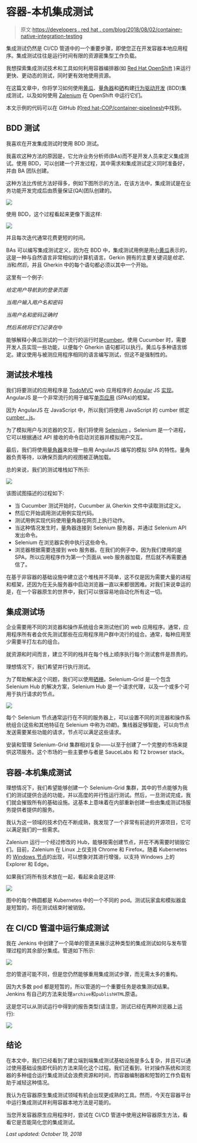 # 容器-本机集成测试

> 原文:[https://developers . red hat . com/blog/2018/08/02/container-native-integration-testing](https://developers.redhat.com/blog/2018/08/02/container-native-integration-testing)

集成测试仍然是 CI/CD 管道中的一个重要步骤，即使您正在开发容器本地应用程序。集成测试往往是运行时间有限的资源密集型工作负载。

我想探索集成测试技术和工具如何利用容器编排器(如 [Red Hat OpenShift](http://openshift.com/) )来运行更快、更动态的测试，同时更有效地使用资源。

在这篇文章中，你将学习如何使用[黄瓜](https://cucumber.io/)、[量角器](https://www.protractortest.org/#/)和[硒](https://www.seleniumhq.org/)构建[行为驱动开发](https://en.wikipedia.org/wiki/Behavior-driven_development) (BDD)集成测试，以及如何使用 [Zalenium](https://opensource.zalando.com/zalenium/) 在 OpenShift 中运行它们。

本文示例的代码可以在 GitHub 的[red hat-COP/container-pipelinesh](https://github.com/redhat-cop/container-pipelines/tree/master/cucumber-selenium-grid)中找到。

## BDD 测试

我喜欢在开发集成测试时使用 BDD 测试。

我喜欢这种方法的原因是，它允许业务分析师(BAs)而不是开发人员来定义集成测试。使用 BDD，可以创建一个开发过程，其中需求和集成测试定义同时准备好，并由 BA 团队创建。

这种方法比传统方法好得多，例如下图所示的方法，在该方法中，集成测试是在业务功能开发完成后由质量保证(QA)团队创建的。

![](../Images/a2ea098a8140829929134e4addd1ec9f.png)

使用 BDD，这个过程看起来更像下面这样:

![](../Images/98c2f5d0b5ce31d4d1b32d21472eeefa.png)

并且每次迭代通常花费更短的时间。

BAs 可以编写集成测试定义，因为在 BDD 中，集成测试用例是用[小黄瓜](https://docs.cucumber.io/gherkin/)表示的，这是一种与自然语言非常相似的计算机语言。Gerkin 拥有的主要关键词是*给定*、*当*和*然后*，并且 Gherkin 中的每个语句都必须以其中一个开始。

这里有一个例子:

*给定用户导航到的登录页面*

*当用户输入用户名和密码*

*当用户名和密码正确时*

*然后系统将它们记录在*中

能够解释小黄瓜测试的一个流行的运行时是[cumber](https://cucumber.io/)。使用 Cucumber 时，需要开发人员实现一些功能，以便每个 Gherkin 语句都可以执行。黄瓜与多种语言绑定。建议使用与被测应用程序相同的语言编写测试，但这不是强制性的。

## 测试技术堆栈

我们将要测试的应用程序是 [TodoMVC](http://todomvc.com/) web 应用程序的 [Angular](https://angularjs.org/) JS [实现](http://todomvc.com/examples/angularjs/#/)。AngularJS 是一个非常流行的用于编写[单页应用](https://en.wikipedia.org/wiki/Single-page_application) (SPAs)的框架。

因为 AngularJS 在 JavaScript 中，所以我们将使用 JavaScript 的 cumber 绑定[cumber . js](https://docs.cucumber.io/installation/javascript/)。

为了模拟用户与浏览器的交互，我们将使用 [Selenium](https://www.seleniumhq.org/) 。Selenium 是一个进程，它可以根据通过 API 接收的命令启动浏览器并模拟用户交互。

最后，我们将使用[量角器](https://www.protractortest.org/#/)来处理一些用 AngularJS 编写的模拟 SPA 的特性。量角器负责等待，以确保页面内的视图被正确加载。

总的来说，我们的测试堆栈如下所示:

![](../Images/586c4b74a4c99c5c8226af91cacef965.png)

该图试图描述的过程如下:

*   当 Cucumber 测试开始时，Cucumber 从 Gherkin 文件中读取测试定义。
*   然后它开始调用测试用例实现代码。
*   测试用例实现代码使用量角器在网页上执行动作。
*   当这种情况发生时，量角器连接到 Selenium 服务器，并通过 Selenium API 发出命令。
*   Selenium 在浏览器实例中执行这些命令。
*   浏览器根据需要连接到 web 服务器。在我们的例子中，因为我们使用的是 SPA，所以应用程序作为第一个页面从 web 服务器加载，然后就不再需要通信了。

在基于非容器的基础设施中建立这个堆栈并不简单，这不仅是因为需要大量的进程和框架，还因为在无头服务器中启动浏览器一直以来都很困难。对我们来说幸运的是，在一个容器原生的世界中，我们可以很容易地自动化所有这一切。

## 集成测试场

企业需要用不同的浏览器和操作系统组合来测试他们的 web 应用程序。通常，应用程序所有者会优先测试那些在应用程序用户群中流行的组合。通常，每种应用至少需要半打左右的组合。

就资源和时间而言，建立不同的栈并在每个栈上顺序执行每个测试套件是昂贵的。

理想情况下，我们希望并行执行测试。

为了帮助解决这个问题，我们可以使用[硒栅](https://www.seleniumhq.org/docs/07_selenium_grid.jsp)。Selenium-Grid 是一个包含 Selenium Hub 的解决方案，Selenium Hub 是一个请求代理，以及一个或多个可用于执行请求的节点。

![](../Images/cf3e6bea42e994fa857c73b9bd5da2f8.png)

每个 Selenium 节点通常运行在不同的服务器上，可以设置不同的浏览器和操作系统组合(这些和其他特征在 Selenium 中称为*功能*)。集线器足够智能，可以向节点发送需要某些功能的请求，节点可以满足这些请求。

安装和管理 Selenium-Grid 集群相对复杂——以至于创建了一个完整的市场来提供这项服务。这个市场的一些主要参与者是 SauceLabs 和 T2 browser stack。

## 容器-本机集成测试

理想情况下，我们希望能够创建一个 Selenium-Grid 集群，其中的节点能够为我们的测试提供合适的功能，并以高度的并行性运行测试。然后，一旦测试完成，我们就会摧毁所有的基础设施。这基本上意味着在内部重新创建一些由集成测试场服务提供者提供的服务。

我认为这一领域的技术仍在不断成熟，我发现了一个非常有前途的开源项目，它可以满足我们的一些需求。

Zalenium 运行一个经过修改的 Hub，能够按需创建节点，并在不再需要时销毁它们。目前，Zalenium 在 Linux 上仅支持 Chrome 和 Firefox。随着 Kubernetes 的 [Windows 节点](https://kubernetes.io/docs/getting-started-guides/windows/)的出现，可以想象对其进行增强，以支持 Windows 上的 Explorer 和 Edge。

如果我们将所有技术放在一起，看起来会是这样:

![](../Images/fd29bd58ab9653622e79ae86769b185b.png)

图中的每个椭圆都是 Kubernetes 中的一个不同的 pod。测试玩家盒和模拟器盒是短暂的，将在测试结束时被销毁。

## 在 CI/CD 管道中运行集成测试

我在 Jenkins 中创建了一个简单的管道来展示这种类型的集成测试如何与发布管理过程的其余部分集成。管道如下所示:

![](../Images/954a67a95b079de8d6eb58ae363b1605.png)

您的管道可能不同，但是您仍然能够重用集成测试步骤，而无需太多的重构。

因为大多数 pod 都是短暂的，所以管道的一个重要任务是收集测试结果。Jenkins 有自己的方法来处理`archive`和`publishHTML`原语。

这是您可以从测试运行中得到的报告类型(请注意，测试已经在两种浏览器上运行):

![](../Images/ae6c2b5658a67baeee0af046ce063442.png)

## 结论

在本文中，我们已经看到了建立端到端集成测试基础设施是多么复杂，并且可以通过使用基础设施即代码的方法来简化这个过程。我们还看到，针对操作系统和浏览器的多种组合运行集成测试会浪费资源和时间，而容器编制器和短暂的工作负载有助于减轻这种情况。

我认为在容器原生集成测试领域有机会出现更成熟的工具。然而，今天在容器平台中运行集成测试并利用容器本地方法是可能的。

当您开发容器原生应用程序时，尝试在 CI/CD 管道中使用这种容器原生方法，看看它是否能简化您的集成测试。

*Last updated: October 19, 2018*